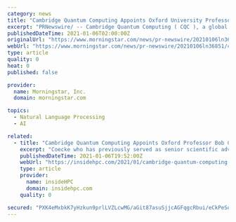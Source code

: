 ```yaml
---
category: news
title: "Cambridge Quantum Computing Appoints Oxford University Professor Bob Coecke as Chief Scientist"
excerpt: "PRNewswire/ -- Cambridge Quantum Computing ( CQC ), a global leader in quantum computing software and algorithms, is pleased to announce the appointment of Professor Bob Coecke as its Chief Scientist."
publishedDateTime: 2021-01-06T02:00:00Z
originalUrl: "https://www.morningstar.com/news/pr-newswire/20210106ln36851/cambridge-quantum-computing-appoints-oxford-university-professor-bob-coecke-as-chief-scientist"
webUrl: "https://www.morningstar.com/news/pr-newswire/20210106ln36851/cambridge-quantum-computing-appoints-oxford-university-professor-bob-coecke-as-chief-scientist"
type: article
quality: 0
heat: 0
published: false

provider:
  name: Morningstar, Inc.
  domain: morningstar.com

topics:
  - Natural Language Processing
  - AI

related:
  - title: "Cambridge Quantum Computing Appoints Oxford Professor Bob Coecke as Chief Scientist"
    excerpt: "Coecke who has previously served as senior scientific advisor to CQC with a focus on developing a Quantum Natural Language Processing (QNLP) capability, joins from the University of Oxford after a tenure of over 20 years where he was professor of quantum ..."
    publishedDateTime: 2021-01-06T19:52:00Z
    webUrl: "https://insidehpc.com/2021/01/cambridge-quantum-computing-appoints-oxford-professor-bob-coecke-as-chief-scientist/"
    type: article
    provider:
      name: insideHPC
      domain: insidehpc.com
    quality: 0

secured: "PXK4eMxbkK7yHzkun9prlLVZLcwMG/aGit87asuSjjcAGFqgcRbui/eCkPeSqGge2JnlYNpeKtkuSU/NXLC93g/c8ZAPVUOKxq9PUVjslEGDhCobyuAxDESYupA+k1EyxKy88C9FmYssJybGkb6ty96lMT9B/pQae54HsFKJnHrtK7L7wRFikjx5C1UqYQe1Fe4VF2HhA2AQYiL9hgsKLT9/6GACWrp/Rf1cPfK6LK0ki/p3edTqBvdY7tbuQotJ0XLtFWBjneiq9ML5uscl2E5H4veoq+MCmkS6Yap8aifhkcMa++yYY1LkVjMM9RY98buF/3+hzbaUwuIEx6KnGLuGLGTAraDxRaDL+o+PnP4=;DyjmPhj/ZHs98J/RfRmeFA=="
---
```


